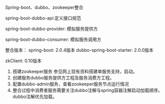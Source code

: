 Spring-boot、dubbo、zookeeper整合

spring-boot-dubbo-api:定义接口规范

spring-boot-dubbo-provider: 模拟服务提供方

spring-boot-dubbo-consumer: 模拟服务调用方

整合版本：
spring-boot: 2.0.4版本
dubbo-spring-boot-starter: 2.0.0版本

zkClient: 0.10版本

1. 搭建zookeeper服务
参见网上现有资料搭建单服务支持，启动。
2. 创建服务dubbo服务提供方工程及服务消费方工程。
3. 配置dubbo-admin服务，查看zookeeper服务节点运行情况 
4. 整合过程中消费者服务需要关注dubbo注解与spring容器注解启动加载顺序。dubbo注解优先加载。


